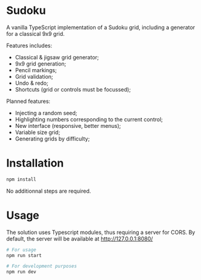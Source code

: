 # Sudoku

A vanilla TypeScript implementation of a Sudoku grid, including a generator for a classical 9x9 grid.

Features includes:
- Classical & jigsaw grid generator;
- 9x9 grid generation;
- Pencil markings;
- Grid validation;
- Undo & redo;
- Shortcuts (grid or controls must be focussed);

Planned features:
- Injecting a random seed;
- Highlighting numbers corresponding to the current control;
- New interface (responsive, better menus);
- Variable size grid;
- Generating grids by difficulty;

# Installation

```bash
npm install
```

No additionnal steps are required.

# Usage

The solution uses Typescript modules, thus requiring a server for CORS.
By default, the server will be available at http://127.0.0.1:8080/

```bash
# For usage
npm run start

# For development purposes
npm run dev
```

